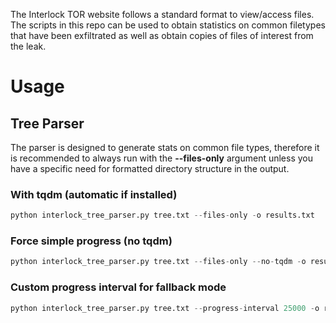 The Interlock TOR website follows a standard format to view/access files. The scripts in this repo can be used to obtain statistics on common filetypes that have been exfiltrated as well as obtain copies of files of interest from the leak.

# Usage

## Tree Parser

The parser is designed to generate stats on common file types, therefore it is recommended to always run with the **--files-only** argument unless you have a specific need for formatted directory structure in the output.

### With tqdm (automatic if installed)
```python
python interlock_tree_parser.py tree.txt --files-only -o results.txt
```

### Force simple progress (no tqdm)
```python
python interlock_tree_parser.py tree.txt --files-only --no-tqdm -o results.txt
```

### Custom progress interval for fallback mode

```python
python interlock_tree_parser.py tree.txt --progress-interval 25000 -o results.txt
```